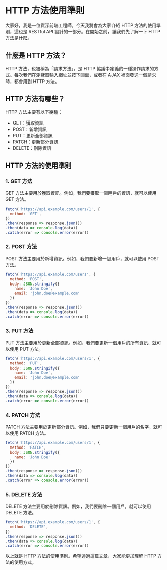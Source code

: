 # HTTP 方法使用準則

大家好，我是一位資深前端工程師。今天我將會為大家介紹 HTTP 方法的使用準則，這也是 RESTful API 設計的一部分。在開始之前，讓我們先了解一下 HTTP 方法是什麼。

## 什麼是 HTTP 方法？

HTTP 方法，也被稱為「請求方法」，是 HTTP 協議中定義的一種操作請求的方式。每次我們在瀏覽器輸入網址並按下回車，或者在 AJAX 裡面發送一個請求時，都會用到 HTTP 方法。

## HTTP 方法有哪些？

HTTP 方法主要有以下幾種：
- GET：獲取資訊
- POST：新增資訊
- PUT：更新全部資訊
- PATCH：更新部分資訊
- DELETE：刪除資訊

## HTTP 方法的使用準則

### 1. GET 方法

GET 方法主要用於獲取資訊。例如，我們要獲取一個用戶的資訊，就可以使用 GET 方法。

```javascript
fetch('https://api.example.com/users/1', {
  method: 'GET',
})
.then(response => response.json())
.then(data => console.log(data))
.catch(error => console.error(error))
```

### 2. POST 方法

POST 方法主要用於新增資訊。例如，我們要新增一個用戶，就可以使用 POST 方法。

```javascript
fetch('https://api.example.com/users', {
  method: 'POST',
  body: JSON.stringify({
    name: 'John Doe',
    email: 'john.doe@example.com'
  })
})
.then(response => response.json())
.then(data => console.log(data))
.catch(error => console.error(error))
```

### 3. PUT 方法

PUT 方法主要用於更新全部資訊。例如，我們要更新一個用戶的所有資訊，就可以使用 PUT 方法。

```javascript
fetch('https://api.example.com/users/1', {
  method: 'PUT',
  body: JSON.stringify({
    name: 'John Doe',
    email: 'john.doe@example.com'
  })
})
.then(response => response.json())
.then(data => console.log(data))
.catch(error => console.error(error))
```

### 4. PATCH 方法

PATCH 方法主要用於更新部分資訊。例如，我們只要更新一個用戶的名字，就可以使用 PATCH 方法。

```javascript
fetch('https://api.example.com/users/1', {
  method: 'PATCH',
  body: JSON.stringify({
    name: 'John Doe'
  })
})
.then(response => response.json())
.then(data => console.log(data))
.catch(error => console.error(error))
```

### 5. DELETE 方法

DELETE 方法主要用於刪除資訊。例如，我們要刪除一個用戶，就可以使用 DELETE 方法。

```javascript
fetch('https://api.example.com/users/1', {
  method: 'DELETE',
})
.then(response => response.json())
.then(data => console.log(data))
.catch(error => console.error(error))
```

以上就是 HTTP 方法的使用準則。希望透過這篇文章，大家能更加理解 HTTP 方法的使用方式。